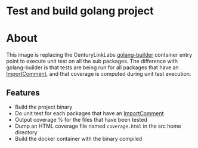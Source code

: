 # Test and build golang project

# About

This image is replacing the CenturyLinkLabs [golang-builder](https://github.com/CenturyLinkLabs/golang-builder) container entry point to execute unit test on all the sub packages.
The difference with golang-builder is that tests are being run for all packages that have an [ImportComment](https://golang.org/cmd/go/#hdr-Import_path_checking), and that coverage is computed during unit test execution.

## Features

- Build the project binary
- Do unit test for each packages that have an [ImportComment](https://golang.org/cmd/go/#hdr-Import_path_checking)
- Output coverage % for the files that have been tested
- Dump an HTML coverage file named `coverage.html` in the src home directory
- Build the docker container with the binary compiled
